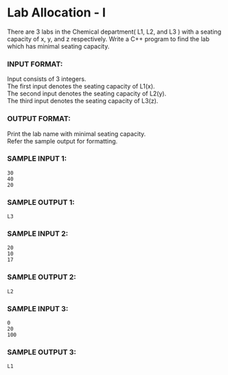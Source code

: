 # Lab Allocation - I

There are 3 labs in the Chemical department( L1, L2, and L3 ) with a seating capacity of x, y, and z respectively. Write a C++ program to find the lab which has minimal seating capacity.

### INPUT FORMAT:

Input consists of 3 integers. <br>
The first input denotes the seating capacity of L1(x). <br>
The second input denotes the seating capacity of L2(y). <br>
The third input denotes the seating capacity of L3(z).

### OUTPUT FORMAT:

Print the lab name with minimal seating capacity. <br>
Refer the sample output for formatting.

### SAMPLE INPUT 1:

```
30
40
20
```

### SAMPLE OUTPUT 1:

```
L3
```

### SAMPLE INPUT 2:

```
20
10
17
```

### SAMPLE OUTPUT 2:

```
L2
```

### SAMPLE INPUT 3:

```
0
20
100
```

### SAMPLE OUTPUT 3:

```
L1
```
